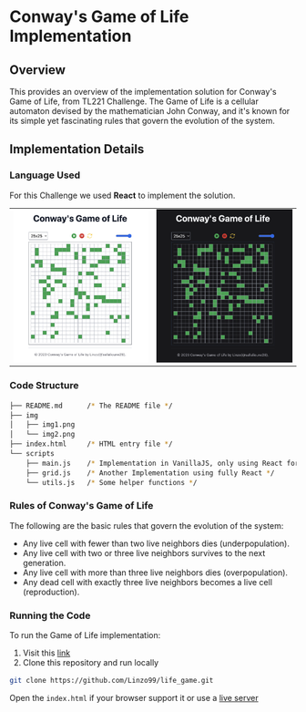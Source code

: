 # Conway's Game of Life Implementation

## Overview

This provides an overview of the implementation solution for Conway's Game of Life, from TL221 Challenge. The Game of Life is a cellular automaton devised by the mathematician John Conway, and it's known for its simple yet fascinating rules that govern the evolution of the system.

## Implementation Details

### Language Used

For this Challenge we used **React** to implement the solution.

<table>
  <tbody>
    <tr>
      <td><img src="./img/img1.png" /></td>
      <td><img src="./img/img2.png" /></td>
    </tr>
  </tbody>
</table>

### Code Structure

```sh
├── README.md      /* The README file */
├── img
│   ├── img1.png
│   └── img2.png
├── index.html     /* HTML entry file */
└── scripts
    ├── main.js    /* Implementation in VanillaJS, only using React for JSX rendering */
    ├── grid.js    /* Another Implementation using fully React */
    └── utils.js   /* Some helper functions */
```

### Rules of Conway's Game of Life

The following are the basic rules that govern the evolution of the system:

- Any live cell with fewer than two live neighbors dies (underpopulation).
- Any live cell with two or three live neighbors survives to the next generation.
- Any live cell with more than three live neighbors dies (overpopulation).
- Any dead cell with exactly three live neighbors becomes a live cell (reproduction).

### Running the Code

To run the Game of Life implementation:

1. Visit this [link](https://linzo99.github.io/life_game/)
2. Clone this repository and run locally

```bash
git clone https://github.com/Linzo99/life_game.git
```

Open the `index.html` if your browser support it or use a [live server](https://www.npmjs.com/package/live-server)

